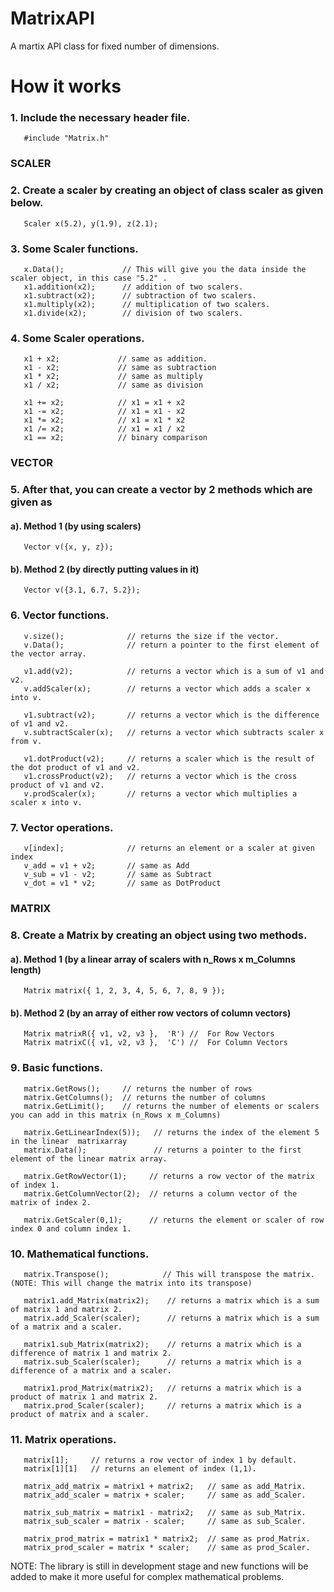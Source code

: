 # MatrixAPI
A martix API class for fixed number of dimensions.

# How it works

### 1. Include the necessary header file.

       #include "Matrix.h"
       
### SCALER       
       
### 2. Create a scaler by creating an object of class scaler as given below.

       Scaler x(5.2), y(1.9), z(2.1);   
       
### 3. Some Scaler functions.
       
       x.Data();             // This will give you the data inside the scaler object, in this case "5.2" .
       x1.addition(x2);      // addition of two scalers.
       x1.subtract(x2);      // subtraction of two scalers.
       x1.multiply(x2);      // multiplication of two scalers.
       x1.divide(x2);        // division of two scalers.
  
### 4. Some Scaler operations.

       x1 + x2;             // same as addition.
       x1 - x2;             // same as subtraction
       x1 * x2;             // same as multiply
       x1 / x2;             // same as division
       
       x1 += x2;            // x1 = x1 + x2
       x1 -= x2;            // x1 = x1 - x2
       x1 *= x2;            // x1 = x1 * x2
       x1 /= x2;            // x1 = x1 / x2
       x1 == x2;            // binary comparison
       
### VECTOR
       
### 5. After that, you can create a vector by 2 methods which are given as

#### a). Method 1 (by using scalers)

       Vector v({x, y, z});
       
#### b). Method 2 (by directly putting values in it)

       Vector v({3.1, 6.7, 5.2});

### 6. Vector functions.
 
       v.size();              // returns the size if the vector.
       v.Data();              // return a pointer to the first element of the vector array.
       
       v1.add(v2);            // returns a vector which is a sum of v1 and v2.
       v.addScaler(x);        // returns a vector which adds a scaler x into v. 
       
       v1.subtract(v2);       // returns a vector which is the difference of v1 and v2.
       v.subtractScaler(x);   // returns a vector which subtracts scaler x from v.
       
       v1.dotProduct(v2);     // returns a scaler which is the result of the dot product of v1 and v2.
       v1.crossProduct(v2);   // returns a vector which is the cross product of v1 and v2.
       v.prodScaler(x);       // returns a vector which multiplies a scaler x into v.

### 7. Vector operations.

       v[index];              // returns an element or a scaler at given index
       v_add = v1 + v2;       // same as Add
       v_sub = v1 - v2;       // same as Subtract
       v_dot = v1 * v2;       // same as DotProduct

### MATRIX

### 8. Create a Matrix by creating an object using two methods.

#### a). Method 1 (by a linear array of scalers with n_Rows x m_Columns length)

       Matrix matrix({ 1, 2, 3, 4, 5, 6, 7, 8, 9 });
       
#### b). Method 2 (by an array of either row vectors of column vectors)

       Matrix matrixR({ v1, v2, v3 },  'R') //  For Row Vectors
       Matrix matrixC({ v1, v2, v3 },  'C') //  For Column Vectors
       
### 9. Basic functions. 

       matrix.GetRows();     // returns the number of rows
       matrix.GetColumns();  // returns the number of columns
       matrix.GetLimit();    // returns the number of elements or scalers you can add in this matrix (n_Rows x m_Columns)
       
       matrix.GetLinearIndex(5));   // returns the index of the element 5 in the linear  matrixarray
       matrix.Data();               // returns a pointer to the first element of the linear matrix array.
       
       matrix.GetRowVector(1);     // returns a row vector of the matrix of index 1.
       matrix.GetColumnVector(2);  // returns a column vector of the matrix of index 2.
       
       matrix.GetScaler(0,1);      // returns the element or scaler of row index 0 and column index 1.
       
### 10. Mathematical functions.

       matrix.Transpose();            // This will transpose the matrix. (NOTE: This will change the matrix into its transpose)
       
       matrix1.add_Matrix(matrix2);    // returns a matrix which is a sum of matrix 1 and matrix 2.
       matrix.add_Scaler(scaler);      // returns a matrix which is a sum of a matrix and a scaler.
       
       matrix1.sub_Matrix(matrix2);    // returns a matrix which is a difference of matrix 1 and matrix 2.
       matrix.sub_Scaler(scaler);      // returns a matrix which is a difference of a matrix and a scaler.
       
       matrix1.prod_Matrix(matrix2);   // returns a matrix which is a product of matrix 1 and matrix 2.
       matrix.prod_Scaler(scaler);     // returns a matrix which is a product of matrix and a scaler.
       
### 11. Matrix operations.

       matrix[1];     // returns a row vector of index 1 by default.
       matrix[1][1]   // returns an element of index (1,1). 
       
       matrix_add_matrix = matrix1 + matrix2;   // same as add_Matrix.
       matrix_add_scaler = matrix + scaler;     // same as add_Scaler.
       
       matrix_sub_matrix = matrix1 - matrix2;   // same as sub_Matrix.
       matrix_sub_scaler = matrix - scaler;     // same as sub_Scaler.
       
       matrix_prod_matrix = matrix1 * matrix2;  // same as prod_Matrix.
       matrix_prod_scaler = matrix * scaler;    // same as prod_Scaler.
       
 NOTE: The library is still in development stage and new functions will be added to make it more useful for complex mathematical problems.
       

       
